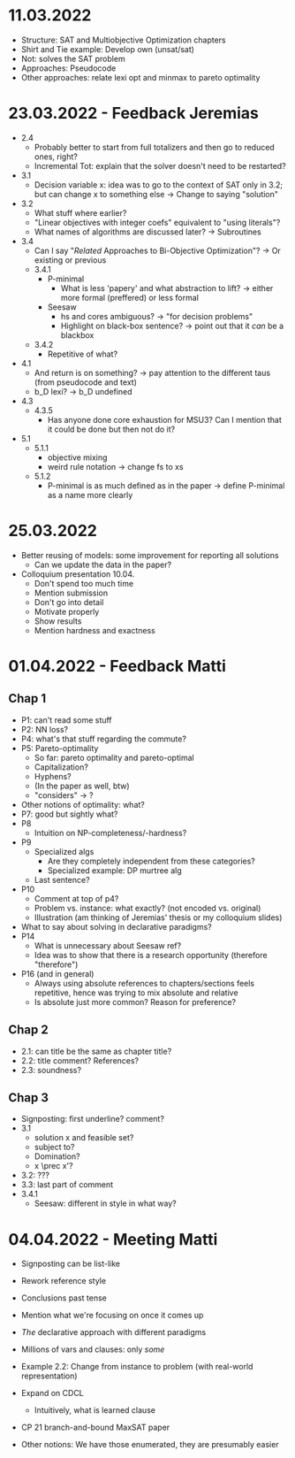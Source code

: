 # 11.03.2022

- Structure: SAT and Multiobjective Optimization chapters
- Shirt and Tie example: Develop own (unsat/sat)
- Not: solves the SAT problem
- Approaches: Pseudocode
- Other approaches: relate lexi opt and minmax to pareto optimality

# 23.03.2022 - Feedback Jeremias

- 2.4
  - Probably better to start from full totalizers and then go to reduced ones, right?
  - Incremental Tot: explain that the solver doesn't need to be restarted?
- 3.1
  - Decision variable x: idea was to go to the context of SAT only in 3.2; but can change x to something else
    -> Change to saying "solution"
- 3.2
  - What stuff where earlier?
  - "Linear objectives with integer coefs" equivalent to "using literals"?
  - What names of algorithms are discussed later?
    -> Subroutines
- 3.4
  - Can I say "_Related_ Approaches to Bi-Objective Optimization"?
    -> Or existing or previous
  - 3.4.1
    - P-minimal
      - What is less 'papery' and what abstraction to lift?
        -> either more formal (preffered) or less formal
    - Seesaw
      - hs and cores ambiguous?
        -> "for decision problems"
      - Highlight on black-box sentence?
        -> point out that it _can_ be a blackbox
  - 3.4.2
    - Repetitive of what?
- 4.1
  - And return is on something?
    -> pay attention to the different taus (from pseudocode and text)
  - b_D lexi?
    -> b_D undefined
- 4.3
  - 4.3.5
    - Has anyone done core exhaustion for MSU3? Can I mention that it could be done but then not do it?
- 5.1
  - 5.1.1
    - objective mixing
    - weird rule notation
      -> change fs to xs
  - 5.1.2
    - P-minimal is as much defined as in the paper
      -> define P-minimal as a name more clearly

# 25.03.2022

- Better reusing of models: some improvement for reporting all solutions
  - Can we update the data in the paper?
- Colloquium presentation 10.04.
  - Don't spend too much time
  - Mention submission
  - Don't go into detail
  - Motivate properly
  - Show results
  - Mention hardness and exactness

# 01.04.2022 - Feedback Matti

## Chap 1

- P1: can't read some stuff
- P2: NN loss?
- P4: what's that stuff regarding the commute?
- P5: Pareto-optimality
  - So far: pareto optimality and pareto-optimal
  - Capitalization?
  - Hyphens?
  - (In the paper as well, btw)
  - "considers" -> ?
- Other notions of optimality: what?
- P7: good but sightly what?
- P8
  - Intuition on NP-completeness/-hardness?
- P9
  - Specialized algs
    - Are they completely independent from these categories?
    - Specialized example: DP murtree alg
  - Last sentence?
- P10
  - Comment at top of p4?
  - Problem vs. instance: what exactly? (not encoded vs. original)
  - Illustration (am thinking of Jeremias' thesis or my colloquium slides)
- What to say about solving in declarative paradigms?
- P14
  - What is unnecessary about Seesaw ref?
  - Idea was to show that there is a research opportunity (therefore "therefore")
- P16 (and in general)
  - Always using absolute references to chapters/sections feels repetitive, hence was trying to mix absolute and relative
  - Is absolute just more common? Reason for preference?

## Chap 2

- 2.1: can title be the same as chapter title?
- 2.2: title comment? References?
- 2.3: soundness?

## Chap 3

- Signposting: first underline? comment?
- 3.1
  - solution x and feasible set?
  - subject to?
  - Domination?
  - x \prec x'?
- 3.2: ???
- 3.3: last part of comment
- 3.4.1
  - Seesaw: different in style in what way?

# 04.04.2022 - Meeting Matti

- Signposting can be list-like
- Rework reference style
- Conclusions past tense

- Mention what we're focusing on once it comes up
- _The_ declarative approach with different paradigms

- Millions of vars and clauses: only _some_
- Example 2.2: Change from instance to problem (with real-world representation)
- Expand on CDCL
  - Intuitively, what is learned clause
- CP 21 branch-and-bound MaxSAT paper

- Other notions: We have those enumerated, they are presumably easier